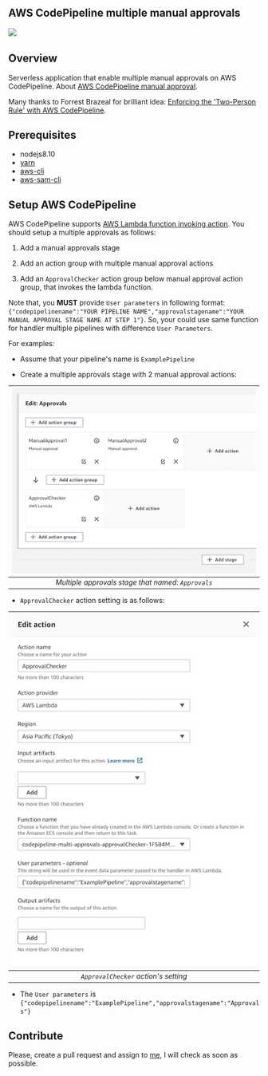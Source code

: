 AWS CodePipeline multiple manual approvals
-----

![](https://codebuild.ap-northeast-1.amazonaws.com/badges?uuid=eyJlbmNyeXB0ZWREYXRhIjoiZ21xTkVHQWlqSUJrY21UWUZGSUV4TExYNVVxa3gzcGE5eHlYV1d1clRHY2d0WUJOckNiVWtVUjVzakd1MnBPZVkxV3F1R25iS3NGRkhKdzFKQjIxUGVrPSIsIml2UGFyYW1ldGVyU3BlYyI6IlZQL3ZvakRxaktRRXJSdmsiLCJtYXRlcmlhbFNldFNlcmlhbCI6MX0%3D&branch=master)

## Overview

Serverless application that enable multiple manual approvals on AWS CodePipeline.
About [AWS CodePipeline manual approval](https://docs.aws.amazon.com/codepipeline/latest/userguide/approvals.html).

Many thanks to Forrest Brazeal for brilliant idea: [Enforcing the 'Two-Person Rule' with AWS CodePipeline](https://www.trek10.com/blog/enforcing-two-person-rule-aws-codepipeline/).

## Prerequisites

- nodejs8.10
- [yarn](https://yarnpkg.com)
- [aws-cli](https://aws.amazon.com/cli/)
- [aws-sam-cli](https://github.com/awslabs/aws-sam-cli)

## Setup AWS CodePipeline

AWS CodePipeline supports [AWS Lambda function invoking action](https://docs.aws.amazon.com/codepipeline/latest/userguide/actions-invoke-lambda-function.html).
You should setup a multiple approvals as follows:

1. Add a manual approvals stage

2. Add an action group with multiple manual approval actions

3. Add an `ApprovalChecker` action group below manual approval action group, that invokes the lambda function.

Note that, you **MUST** provide `User parameters` in following format: `{"codepipelinename":"YOUR PIPELINE NAME","approvalstagename":"YOUR MANUAL APPROVAL STAGE NAME AT STEP 1"}`.
So, your could use same function for handler multiple pipelines with difference `User Parameters`.

For examples:
- Assume that your pipeline's name is `ExamplePipeline`

- Create a multiple approvals stage with 2 manual approval actions:

|![create-multiple-approvals-stage.jpg](./docs/create-multiple-approvals-stage.jpg)|
|:--:|
|*Multiple approvals stage that named: `Approvals`*|

- `ApprovalChecker` action setting is as follows:

|![create-approval-checker-action.jpg](./docs/create-approval-checker-action.jpg)|
|:--:|
|*`ApprovalChecker` action's setting*|

- The `User parameters` is `{"codepipelinename":"ExamplePipeline","approvalstagename":"Approvals"}`

## Contribute

Please, create a pull request and assign to [me](https://github.com/phucnh), I will check as soon as possible.
